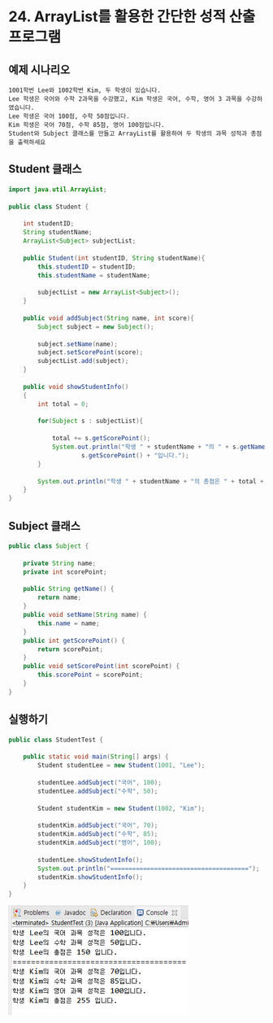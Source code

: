 # 24. ArrayList를 활용한 간단한 성적 산출 프로그램

## 예제 시나리오 

    1001학번 Lee와 1002학번 Kim, 두 학생이 있습니다. 
    Lee 학생은 국어와 수학 2과목을 수강했고, Kim 학생은 국어, 수학, 영어 3 과목을 수강하였습니다.
    Lee 학생은 국어 100점, 수학 50점입니다. 
    Kim 학생은 국어 70점, 수학 85점, 영어 100점입니다. 
    Student와 Subject 클래스를 만들고 ArrayList를 활용하여 두 학생의 과목 성적과 총점을 출력하세요

## Student 클래스
```java
import java.util.ArrayList;

public class Student {
	
	int studentID;
	String studentName;
	ArrayList<Subject> subjectList;
		
	public Student(int studentID, String studentName){
		this.studentID = studentID;
		this.studentName = studentName;
		
		subjectList = new ArrayList<Subject>();
	}
	
	public void addSubject(String name, int score){
		Subject subject = new Subject();
		
		subject.setName(name);
		subject.setScorePoint(score);
		subjectList.add(subject);
	}
	
	public void showStudentInfo()
	{
		int total = 0;
		
		for(Subject s : subjectList){
			
			total += s.getScorePoint();
			System.out.println("학생 " + studentName + "의 " + s.getName() + " 과목 성적은 " + 
			        s.getScorePoint() + "입니다.");
		}
			
		System.out.println("학생 " + studentName + "의 총점은 " + total + " 입니다.");
	}
}
```

## Subject 클래스
```java
public class Subject {
	
	private String name;
	private int scorePoint;
	
	public String getName() {
		return name;
	}
	public void setName(String name) {
		this.name = name;
	}
	public int getScorePoint() {
		return scorePoint;
	}
	public void setScorePoint(int scorePoint) {
		this.scorePoint = scorePoint;
	}
}
```

## 실행하기
```java
public class StudentTest {

	public static void main(String[] args) {
		Student studentLee = new Student(1001, "Lee");
		
		studentLee.addSubject("국어", 100);
		studentLee.addSubject("수학", 50);
		
		Student studentKim = new Student(1002, "Kim");
		
		studentKim.addSubject("국어", 70);
		studentKim.addSubject("수학", 85);
		studentKim.addSubject("영어", 100);
		
		studentLee.showStudentInfo();
		System.out.println("======================================");
		studentKim.showStudentInfo();
	}
}
```
![result](../../../../img/result.png)

